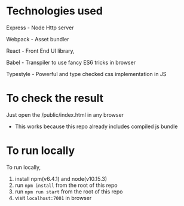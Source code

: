 # Technologies used

Express - Node Http server

Webpack - Asset bundler

React - Front End UI library,

Babel - Transpiler to use fancy ES6 tricks in browser

Typestyle - Powerful and type checked css implementation in JS


# To check the result

Just open the /public/index.html in any browser 
- This works because this repo already includes compiled js bundle


# To run locally

To run locally, 
1) install npm(v6.4.1) and node(v10.15.3)
2) run `npm install` from the root of this repo
3) run `npm run start` from the root of this repo
4) visit `localhost:7001` in browser